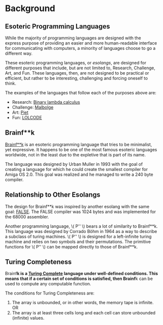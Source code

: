 # Background

## Esoteric Programming Languages

While the majority of programming languages are designed with the express purpose
of providing an easier and more human-readable interface for communicating with
computers, a minority of languages choose to go a different way.

These esoteric programming languages, or _esolangs_, are designed for different purposes
that include, but are not limited to, Research, Challenge, Art, and Fun. These languages, then,
are not designed to be practical or efficient, but rather to be interesting, challenging and
forcing oneself to think.

The examples of the languages that follow each of the purposes above are:

- Research: [Binary lambda calculus](https://esolangs.org/wiki/Binary_lambda_calculus)
- Challenge: [Malbolge](https://esolangs.org/wiki/Malbolge)
- Art: [Piet](https://esolangs.org/wiki/Piet)
- Fun: [LOLCODE](https://esolangs.org/wiki/LOLCODE)

## Brainf**k

[Brainf**k](https://esolangs.org/wiki/Brainfuck) is an esoteric programming language that tries to be
minimalist, yet expressive. It happens to be one of the most famous esoteric languages worldwide, not in the
least due to the expletive that is part of its name.

The language was designed by Urban Muller in 1993 with the goal of creating a language for which he could create
the smallest compiler for Amiga OS 2.0. This goal was realized and he managed to write a 240 byte compiler.

## Relationship to Other Esolangs

The design for Brainf**k was inspired by another esolang with the same goal: [FALSE](https://esolangs.org/wiki/FALSE).
The FALSE compiler was 1024 bytes and was implemented for the 68000 assembler.

Another programming language, \\( P'' \\) bears a lot of similarity to Brainf\*\*k. This language was designed by Corrado Böhm
in 1964 as a way to describe a subclass of turing machines. \\( P'' \\) is designed for a left-infinite turing machine and relies
on two symbols and their permutations. The primitive functions for \\( P'' \\) can be mapped directly to those of Brainf**k.

## Turing Completeness

Brainf**k is a [Turing Complete](https://en.wikipedia.org/wiki/Turing_completeness) language under well-defined conditions.
This means that if a certain set of conditions is satisfied, then Brainf**k can be used to compute any computable function.

The conditions for Turing Completeness are:

1. The array is unbounded, or in other words, the memory tape is infinite.
   OR
2. The array is at least three cells long and each cell can store unbounded (infinite) values.
